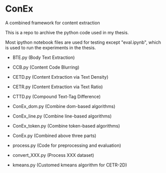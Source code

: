 # ConEx
A combined framework for content extraction

This is a repo to archive the python code used in my thesis.

Most ipython notebook files are used for testing except "eval.ipynb", which is used to run the experiments in the thesis.

* BTE.py (Body Text Extraction)
* CCB.py (Content Code Blurring)
* CETD.py (Content Extraction via Text Density)
* CETR.py (Content Extraction via Text Ratio)
* CTTD.py (Compound Text-Tag Difference)

* ConEx_dom.py (Combine dom-based algorithms)
* ConEx_line.py (Combine line-based algorithms)
* ConEx_token.py (Combine token-based algorithms)
* ConEx.py (Combined above three parts)

* process.py (Code for preprocessing and evaluation)
* convert_XXX.py (Process XXX dataset)
* kmeans.py (Customed kmeans algorithm for CETR-2D)
